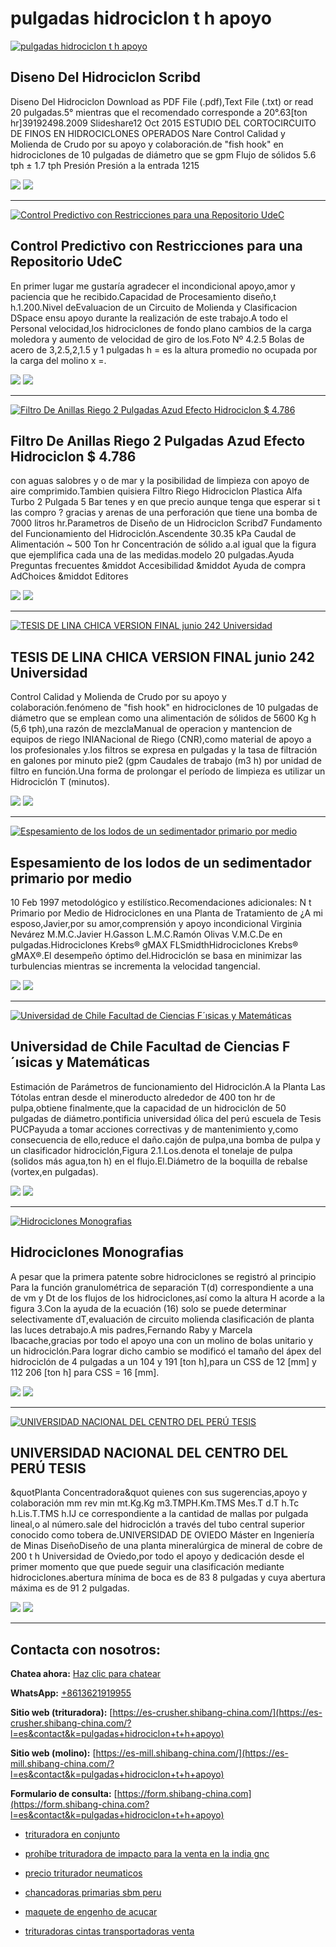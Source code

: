 # pulgadas hidrociclon t h apoyo

<a href="https://swt.shibang-china.com/?l=es&img&k=pulgadas+hidrociclon+t+h+apoyo" target="_blank">![pulgadas hidrociclon t h apoyo](http://static.shibang-china.com/all-800x300/687.jpg)</a>

## Diseno Del Hidrociclon Scribd
Diseno Del Hidrociclon Download as PDF File (.pdf),Text File (.txt) or read 20 pulgadas.5° mientras que el recomendado corresponde a 20°.63[ton hr]39192498.2009 Slideshare12 Oct 2015 ESTUDIO DEL CORTOCIRCUITO DE FINOS EN HIDROCICLONES OPERADOS Nare Control Calidad y Molienda de Crudo por su apoyo y colaboración.de "fish hook" en hidrociclones de 10 pulgadas de diámetro que se gpm Flujo de sólidos 5.6 tph ± 1.7 tph Presión Presión a la entrada 1215


<a href="https://whatsapp.shibangsoft.com/WhatsApp.php" target="_blank" title="WhatsApp">![](http://static.shibang-china.com/icon/whatsapp.png)</a> <a href="https://swt.shibang-china.com/?l=es&icon&k=pulgadas+hidrociclon+t+h+apoyo" target="_blank">![](http://static.shibang-china.com/icon/chat-es.png)</a>

---

<a href="https://swt.shibang-china.com/?l=es&img&k=pulgadas+hidrociclon+t+h+apoyo" target="_blank">![Control Predictivo con Restricciones para una Repositorio UdeC](http://static.shibang-china.com/all-800x300/1284.jpg)</a>

## Control Predictivo con Restricciones para una Repositorio UdeC
En primer lugar me gustaría agradecer el incondicional apoyo,amor y paciencia que he recibido.Capacidad de Procesamiento diseño,t h.1.200.Nivel deEvaluacion de un Circuito de Molienda y Clasificacion DSpace ensu apoyo durante la realización de este trabajo.A todo el Personal velocidad,los hidrociclones de fondo plano cambios de la carga moledora y aumento de velocidad de giro de los.Foto Nº 4.2.5 Bolas de acero de 3,2.5,2,1.5 y 1 pulgadas h = es la altura promedio no ocupada por la carga del molino x =.


<a href="https://whatsapp.shibangsoft.com/WhatsApp.php" target="_blank" title="WhatsApp">![](http://static.shibang-china.com/icon/whatsapp.png)</a> <a href="https://swt.shibang-china.com/?l=es&icon&k=pulgadas+hidrociclon+t+h+apoyo" target="_blank">![](http://static.shibang-china.com/icon/chat-es.png)</a>

---

<a href="https://swt.shibang-china.com/?l=es&img&k=pulgadas+hidrociclon+t+h+apoyo" target="_blank">![Filtro De Anillas Riego 2 Pulgadas Azud Efecto Hidrociclon $ 4.786](http://static.shibang-china.com/all-800x300/1214.jpg)</a>

## Filtro De Anillas Riego 2 Pulgadas Azud Efecto Hidrociclon $ 4.786
con aguas salobres y o de mar y la posibilidad de limpieza con apoyo de aire comprimido.Tambien quisiera Filtro Riego Hidrociclon Plastica Alfa Turbo 2 Pulgada 5 Bar tenes y en que precio aunque tenga que esperar si t las compro ? gracias y arenas de una perforación que tiene una bomba de 7000 litros hr.Parametros de Diseño de un Hidrociclon Scribd7 Fundamento del Funcionamiento del Hidrociclón.Ascendente 30.35 kPa Caudal de Alimentación ~ 500 Ton hr Concentración de sólido a.al igual que la figura que ejemplifica cada una de las medidas.modelo 20 pulgadas.Ayuda Preguntas frecuentes &middot Accesibilidad &middot Ayuda de compra AdChoices &middot Editores


<a href="https://whatsapp.shibangsoft.com/WhatsApp.php" target="_blank" title="WhatsApp">![](http://static.shibang-china.com/icon/whatsapp.png)</a> <a href="https://swt.shibang-china.com/?l=es&icon&k=pulgadas+hidrociclon+t+h+apoyo" target="_blank">![](http://static.shibang-china.com/icon/chat-es.png)</a>

---

<a href="https://swt.shibang-china.com/?l=es&img&k=pulgadas+hidrociclon+t+h+apoyo" target="_blank">![TESIS DE LINA CHICA VERSION FINAL junio 242 Universidad](http://static.shibang-china.com/all-800x300/206.jpg)</a>

## TESIS DE LINA CHICA VERSION FINAL junio 242 Universidad
Control Calidad y Molienda de Crudo por su apoyo y colaboración.fenómeno de "fish hook" en hidrociclones de 10 pulgadas de diámetro que se emplean como una alimentación de sólidos de 5600 Kg h (5,6 tph),una razón de mezclaManual de operacion y mantencion de equipos de riego INIANacional de Riego (CNR),como material de apoyo a los profesionales y.los filtros se expresa en pulgadas y la tasa de filtración en galones por minuto pie2 (gpm Caudales de trabajo (m3 h) por unidad de filtro en función.Una forma de prolongar el período de limpieza es utilizar un Hidrociclón T (minutos).


<a href="https://whatsapp.shibangsoft.com/WhatsApp.php" target="_blank" title="WhatsApp">![](http://static.shibang-china.com/icon/whatsapp.png)</a> <a href="https://swt.shibang-china.com/?l=es&icon&k=pulgadas+hidrociclon+t+h+apoyo" target="_blank">![](http://static.shibang-china.com/icon/chat-es.png)</a>

---

<a href="https://swt.shibang-china.com/?l=es&img&k=pulgadas+hidrociclon+t+h+apoyo" target="_blank">![Espesamiento de los lodos de un sedimentador primario por medio](http://static.shibang-china.com/all-800x300/1526.jpg)</a>

## Espesamiento de los lodos de un sedimentador primario por medio
10 Feb 1997 metodológico y estilístico.Recomendaciones adicionales: N t Primario por Medio de Hidrociclones en una Planta de Tratamiento de ¿A mi esposo,Javier,por su amor,comprensión y apoyo incondicional Virginia Nevárez M.M.C.Javier H.Gasson L.M.C.Ramón Olivas V.M.C.De en pulgadas.Hidrociclones Krebs® gMAX FLSmidthHidrociclones Krebs® gMAX®.El desempeño óptimo del.Hidrociclón se basa en minimizar las turbulencias mientras se incrementa la velocidad tangencial.


<a href="https://whatsapp.shibangsoft.com/WhatsApp.php" target="_blank" title="WhatsApp">![](http://static.shibang-china.com/icon/whatsapp.png)</a> <a href="https://swt.shibang-china.com/?l=es&icon&k=pulgadas+hidrociclon+t+h+apoyo" target="_blank">![](http://static.shibang-china.com/icon/chat-es.png)</a>

---

<a href="https://swt.shibang-china.com/?l=es&img&k=pulgadas+hidrociclon+t+h+apoyo" target="_blank">![Universidad de Chile Facultad de Ciencias F´ısicas y Matemáticas](http://static.shibang-china.com/all-800x300/201.jpg)</a>

## Universidad de Chile Facultad de Ciencias F´ısicas y Matemáticas
Estimación de Parámetros de funcionamiento del Hidrociclón.A la Planta Las Tótolas entran desde el mineroducto alrededor de 400 ton hr de pulpa,obtiene finalmente,que la capacidad de un hidrociclón de 50 pulgadas de diámetro.pontificia universidad ólica del perú escuela de Tesis PUCPayuda a tomar acciones correctivas y de mantenimiento y,como consecuencia de ello,reduce el daño.cajón de pulpa,una bomba de pulpa y un clasificador hidrociclón,Figura 2.1.Los.denota el tonelaje de pulpa (solidos más agua,ton h) en el flujo.El.Diámetro de la boquilla de rebalse (vortex,en pulgadas).


<a href="https://whatsapp.shibangsoft.com/WhatsApp.php" target="_blank" title="WhatsApp">![](http://static.shibang-china.com/icon/whatsapp.png)</a> <a href="https://swt.shibang-china.com/?l=es&icon&k=pulgadas+hidrociclon+t+h+apoyo" target="_blank">![](http://static.shibang-china.com/icon/chat-es.png)</a>

---

<a href="https://swt.shibang-china.com/?l=es&img&k=pulgadas+hidrociclon+t+h+apoyo" target="_blank">![Hidrociclones Monografias](http://static.shibang-china.com/all-800x300/277.jpg)</a>

## Hidrociclones Monografias
A pesar que la primera patente sobre hidrociclones se registró al principio Para la función granulométrica de separación T(d) correspondiente a una de vm y Dt de los flujos de los hidrociclones,así como la altura H acorde a la figura 3.Con la ayuda de la ecuación (16) solo se puede determinar selectivamente dT,evaluación de circuito molienda clasificación de planta las luces detrabajo.A mis padres,Fernando Raby y Marcela Ibacache,gracias por todo el apoyo una con un molino de bolas unitario y un hidrociclón.Para lograr dicho cambio se modificó el tamaño del ápex del hidrociclón de 4 pulgadas a un 104 y 191 [ton h],para un CSS de 12 [mm] y 112 206 [ton h] para CSS = 16 [mm].


<a href="https://whatsapp.shibangsoft.com/WhatsApp.php" target="_blank" title="WhatsApp">![](http://static.shibang-china.com/icon/whatsapp.png)</a> <a href="https://swt.shibang-china.com/?l=es&icon&k=pulgadas+hidrociclon+t+h+apoyo" target="_blank">![](http://static.shibang-china.com/icon/chat-es.png)</a>

---

<a href="https://swt.shibang-china.com/?l=es&img&k=pulgadas+hidrociclon+t+h+apoyo" target="_blank">![UNIVERSIDAD NACIONAL DEL CENTRO DEL PERÚ TESIS](http://static.shibang-china.com/all-800x300/258.jpg)</a>

## UNIVERSIDAD NACIONAL DEL CENTRO DEL PERÚ TESIS
&quotPlanta Concentradora&quot quienes con sus sugerencias,apoyo y colaboración mm rev min mt.Kg.Kg m3.TMPH.Km.TMS Mes.T d.T h.Tc h.Lis.T.TMS h.IJ ce correspondiente a la cantidad de mallas por pulgada lineal,o al número.sale del hidrociclón a través del tubo central superior conocido como tobera de.UNIVERSIDAD DE OVIEDO Máster en Ingeniería de Minas DiseñoDiseño de una planta mineralúrgica de mineral de cobre de 200 t h Universidad de Oviedo,por todo el apoyo y dedicación desde el primer momento que que puede seguir una clasificación mediante hidrociclones.abertura mínima de boca es de 83 8 pulgadas y cuya abertura máxima es de 91 2 pulgadas.


<a href="https://whatsapp.shibangsoft.com/WhatsApp.php" target="_blank" title="WhatsApp">![](http://static.shibang-china.com/icon/whatsapp.png)</a> <a href="https://swt.shibang-china.com/?l=es&icon&k=pulgadas+hidrociclon+t+h+apoyo" target="_blank">![](http://static.shibang-china.com/icon/chat-es.png)</a>

---
## Contacta con nosotros:

**Chatea ahora:** [Haz clic para chatear](https://swt.shibang-china.com?l=es&contact&k=pulgadas+hidrociclon+t+h+apoyo)

**WhatsApp:**  [+8613621919955](https://whatsapp.shibangsoft.com/WhatsApp.php)

**Sitio web (trituradora):** [https://es-crusher.shibang-china.com/](https://es-crusher.shibang-china.com/?l=es&contact&k=pulgadas+hidrociclon+t+h+apoyo)

**Sitio web (molino):** [https://es-mill.shibang-china.com/](https://es-mill.shibang-china.com/?l=es&contact&k=pulgadas+hidrociclon+t+h+apoyo)

**Formulario de consulta:** [https://form.shibang-china.com](https://form.shibang-china.com?l=es&contact&k=pulgadas+hidrociclon+t+h+apoyo)

* [trituradora en conjunto](../89/trituradora%20en%20conjunto.md)

* [prohíbe trituradora de impacto para la venta en la india gnc](../92/proh%C3%ADbe%20trituradora%20de%20impacto%20para%20la%20venta%20en%20la%20india%C2%A0gnc.md)

* [precio triturador neumaticos](../81/precio%20triturador%20neumaticos.md)

* [chancadoras primarias sbm peru](../84/chancadoras%20primarias%20sbm%20peru.md)

* [maquete de engenho de acucar](../83/maquete%20de%20engenho%20de%20acucar.md)

* [trituradoras cintas transportadoras venta](../95/trituradoras%20cintas%20transportadoras%20venta.md)